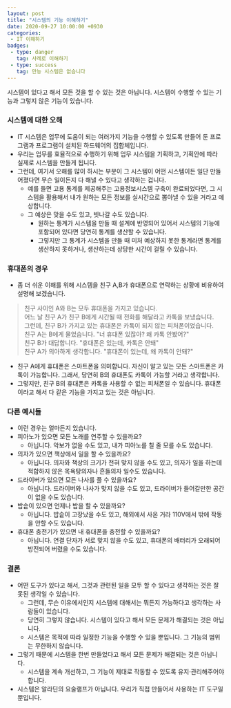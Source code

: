 ```yaml
---
layout: post
title: "시스템의 기능 이해하기"
date: 2020-09-27 10:00:00 +0930
categories: 
 - IT 이해하기
badges:
 - type: danger
   tag: 사례로 이해하기
 - type: success
   tag: 만능 시스템은 없습니다
---
```


시스템이 있다고 해서 모든 것을 할 수 있는 것은 아닙니다. 시스템이 수행할 수 있는 기능과 그렇지 않은 기능이 있습니다.

<!--more-->

### **시스템에 대한 오해**

- IT 시스템은 업무에 도움이 되는 여러가지 기능을 수행할 수 있도록 만들어 둔 프로그램과 프로그램이 설치된 하드웨어의 집합체입니다.
- 우리는 업무를 효율적으로 수행하기 위해 업무 시스템을 기획하고, 기획안에 따라 실제로 시스템을 만들게 됩니다.
- 그런데, 여기서 오해를 많이 하시는 부분이 그 시스템이 어떤 시스템이든 일단 만들어졌다면 무슨 일이든지 다 해낼 수 있다고 생각하는 겁니다.
  - 예를 들면 고용 통계를 제공해주는 고용정보시스템 구축이 완료되었다면, 그 시스템을 활용해서 내가 원하는 모든 정보를 실시간으로 뽑아낼 수 있을 거라고 예상합니다.
  - 그 예상은 맞을 수도 있고, 빗나갈 수도 있습니다. 
    - 원하는 통계가 시스템을 만들 때 설계에 반영되어 있어서 시스템의 기능에 포함되어 있다면 당연히 통계를 생산할 수 있습니다.
    - 그렇지만 그 통계가 시스템을 만들 때 미처 예상하지 못한 통계라면 통계를 생산하지 못하거나, 생산하는데 상당한 시간이 걸릴 수 있습니다.

### **휴대폰의 경우**

- 좀 더 쉬운 이해를 위해 시스템을 친구 A,B가 휴대폰으로 연락하는 상황에 비유하여 설명해 보겠습니다.

> 친구 사이인 A와 B는 모두 휴대폰을 가지고 있습니다.  
> 어느 날 친구 A가 친구 B에게 시간될 때 전화를 해달라고 카톡을 보냈습니다.  
> 그런데, 친구 B가 가지고 있는 휴대폰은 카톡이 되지 않는 피처폰이었습니다.  
> 친구 A는 B에게 물었습니다. "너 휴대폰 있잖아? 왜 카톡 안봤어?"  
> 친구 B가 대답합니다. "휴대폰은 있는데, 카톡은 안돼"  
> 친구 A가 의아하게 생각합니다. "휴대폰이 있는데, 왜 카톡이 안돼?"

- 친구 A에게 휴대폰은 스마트폰을 의미합니다. 자신이 알고 있는 모든 스마트폰은 카톡이 가능합니다. 그래서, 당연히 B의 휴대폰도 카톡이 가능할 거라고 생각합니다.
- 그렇지만, 친구 B의 휴대폰은 카톡을 사용할 수 없는 피처폰일 수 있습니다. 휴대폰이라고 해서 다 같은 기능을 가지고 있는 것은 아닙니다.

### **다른 예시들**

- 이런 경우는 얼마든지 있습니다.
- 피아노가 있으면 모든 노래를 연주할 수 있을까요?
  - 아닙니다. 악보가 없을 수도 있고, 내가 피아노를 칠 줄 모를 수도 있습니다.
- 의자가 있으면 책상에서 일을 할 수 있을까요?
  - 아닙니다. 의자와 책상의 크기가 전혀 맞지 않을 수도 있고, 의자가 일을 하는데 적합하지 않은 목욕탕의자나 흔들의자 일수도 있습니다.
- 드라이버가 있으면 모든 나사를 풀 수 있을까요?
  - 아닙니다. 드라이버와 나사가 맞지 않을 수도 있고, 드라이버가 들어갈만한 공간이 없을 수도 있습니다.
- 밥솥이 있으면 언제나 밥을 할 수 있을까요?
  - 아닙니다. 밥솥이 고장났을 수도 있고, 해외에서 사온 거라 110V에서 밖에 작동을 안할 수도 있습니다.
- 휴대폰 충전기가 있으면 내 휴대폰을 충전할 수 있을까요?
  - 아닙니다. 연결 단자가 서로 맞지 않을 수도 있고, 휴대폰의 배터리가 오래되어 방전되어 버렸을 수도 있습니다.

### **결론**

- 어떤 도구가 있다고 해서, 그것과 관련된 일을 모두 할 수 있다고 생각하는 것은 잘못된 생각일 수 있습니다.
  - 그런데, 무슨 이유에서인지 시스템에 대해서는 뭐든지 가능하다고 생각하는 사람들이 있습니다.
  - 당연히 그렇지 않습니다. 시스템이 있다고 해서 모든 문제가 해결되는 것은 아닙니다.
  - 시스템은 목적에 따라 일정한 기능을 수행할 수 있을 뿐입니다. 그 기능의 범위는 무한하지 않습니다.
- 그렇기 때문에 시스템을 한번 만들었다고 해서 모든 문제가 해결되는 것은 아닙니다.
  - 시스템을 계속 개선하고, 그 기능이 제대로 작동할 수 있도록 유지·관리해주어야 합니다.
- 시스템은 알라딘의 요술램프가 아닙니다. 우리가 직접 만들어서 사용하는 IT 도구일 뿐입니다.
